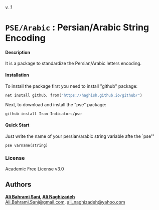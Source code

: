 _v. 1_  

`PSE/Arabic` : Persian/Arabic String Encoding
=====================

#### Description
It is a package to standardize the Persian/Arabic letters encoding.

#### Installation
To install the package first you need to install "github" package:
```stata
net install github, from("https://haghish.github.io/github/")
```
Next, to download and install the "pse" package:
```
github install Iran-Indicators/pse
```
#### Quick Start
Just write the name of your persian/arabic string variable afte the `pse'"
```
pse varname(string)
```


### License
Academic Free License v3.0

Authors
------

**[__Ali Bahrami Sani__](https://alibahramisani.github.io/), [__Ali Naghizadeh__](mailto:Ali_Naghizadeh@yahoo.com)**  
Ali.Bahrami.Sani@gmail.com, ali_naghizadeh@yahoo.com 

